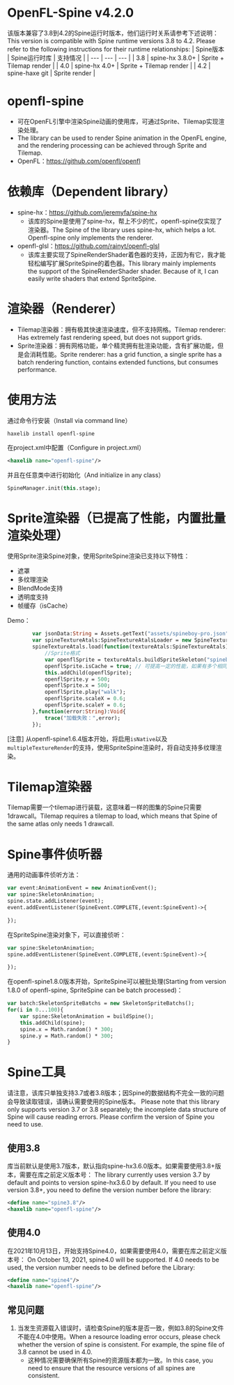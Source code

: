 # OpenFL-Spine v4.2.0
该版本兼容了3.8到4.2的Spine运行时版本，他们运行时关系请参考下述说明：
This version is compatible with Spine runtime versions 3.8 to 4.2. Please refer to the following instructions for their runtime relationships:
| Spine版本 | Spine运行时库 | 支持情况 |
| --- | --- | --- |
| 3.8 | spine-hx 3.8.0+ | Sprite + Tilemap render |
| 4.0 | spine-hx 4.0+ | Sprite + Tilemap render |
| 4.2 | spine-haxe git | Sprite render |

# openfl-spine
- 可在OpenFL引擎中渲染Spine动画的使用库，可通过Sprite、Tilemap实现渲染处理。
- The library can be used to render Spine animation in the OpenFL engine, and the rendering processing can be achieved through Sprite and Tilemap.
- OpenFL：https://github.com/openfl/openfl

# 依赖库（Dependent library）
- spine-hx：https://github.com/jeremyfa/spine-hx
    - 该库的Spine是使用了spine-hx，帮上不少的忙，openfl-spine仅实现了渲染器。The Spine of the library uses spine-hx, which helps a lot. Openfl-spine only implements the renderer.
- openfl-glsl：https://github.com/rainyt/openfl-glsl
    - 该库主要实现了SpineRenderShader着色器的支持，正因为有它，我才能轻松编写扩展SpriteSpine的着色器。This library mainly implements the support of the SpineRenderShader shader. Because of it, I can easily write shaders that extend SpriteSpine.

# 渲染器（Renderer）
- Tilemap渲染器：拥有极其快速渲染速度，但不支持网格。Tilemap renderer: Has extremely fast rendering speed, but does not support grids.
- Sprite渲染器：拥有网格功能，单个精灵拥有批渲染功能，含有扩展功能，但是会消耗性能。Sprite renderer: has a grid function, a single sprite has a batch rendering function, contains extended functions, but consumes performance.

# 使用方法
通过命令行安装（Install via command line）
```shell
haxelib install openfl-spine
```
在project.xml中配置（Configure in project.xml）
```xml
<haxelib name="openfl-spine"/>
```
并且在任意类中进行初始化（And initialize in any class）
```haxe
SpineManager.init(this.stage);
```

# Sprite渲染器（已提高了性能，内置批量渲染处理）
使用Sprite渲染Spine对象，使用SpriteSpine渲染已支持以下特性：
- 遮罩
- 多纹理渲染
- BlendMode支持
- 透明度支持
- 帧缓存（isCache）

Demo：
```haxe
        var jsonData:String = Assets.getText("assets/spineboy-pro.json");
        var spineTextureAtals:SpineTextureAtalsLoader = new SpineTextureAtalsLoader("assets/spineboy-pro.atlas",["assets/spineboy-pro.png"]);
        spineTextureAtals.load(function(textureAtals:SpineTextureAtals):Void{
            //Sprite格式
            var openflSprite = textureAtals.buildSpriteSkeleton("spineboy-pro",jsonData);
            openflSprite.isCache = true; // 可提高一定的性能，如果有多个相同的Spine的情况下
            this.addChild(openflSprite);
            openflSprite.y = 500;
            openflSprite.x = 500;
            openflSprite.play("walk");
            openflSprite.scaleX = 0.6;
            openflSprite.scaleY = 0.6;
        },function(error:String):Void{
            trace("加载失败：",error);
        });
```

[注意] 从openfl-spine1.6.4版本开始，将启用`isNative`以及`multipleTextureRender`的支持，使用SpriteSpine渲染时，将自动支持多纹理渲染。
      
# Tilemap渲染器
Tilemap需要一个tilemap进行装载，这意味着一样的图集的Spine只需要1drawcall。Tilemap requires a tilemap to load, which means that Spine of the same atlas only needs 1 drawcall.

# Spine事件侦听器
通用的动画事件侦听方法：
```haxe
var event:AnimationEvent = new AnimationEvent();
var spine:SkeletonAnimation;
spine.state.addListener(event);
event.addEventListener(SpineEvent.COMPLETE,(event:SpineEvent)->{
    
});
```
在SpriteSpine渲染对象下，可以直接侦听：
```haxe
var spine:SkeletonAnimation;
spine.addEventListener(SpineEvent.COMPLETE,(event:SpineEvent)->{
    
});
```
在openfl-spine1.8.0版本开始，SpriteSpine可以被批处理(Starting from version 1.8.0 of openfl-spine, SpriteSpine can be batch processed)：
```haxe
var batch:SkeletonSpriteBatchs = new SkeletonSpriteBatchs();
for(i in 0...100){
    var spine:SkeletonAnimation = buildSpine();
    this.addChild(spine);
    spine.x = Math.random() * 300;
    spine.y = Math.random() * 300;
}
```

# Spine工具
请注意，该库只单独支持3.7或者3.8版本；因Spine的数据结构不完全一致的问题会导致读取错误，请确认需要使用的Spine版本。
Please note that this library only supports version 3.7 or 3.8 separately; the incomplete data structure of Spine will cause reading errors. Please confirm the version of Spine you need to use.

## 使用3.8
库当前默认是使用3.7版本，默认指向spine-hx3.6.0版本。如果需要使用3.8+版本，需要在库之前定义版本号：
The library currently uses version 3.7 by default and points to version spine-hx3.6.0 by default. If you need to use version 3.8+, you need to define the version number before the library:
```xml
<define name="spine3.8"/>
<haxelib name="openfl-spine"/>
```

## 使用4.0
在2021年10月13日，开始支持Spine4.0，如果需要使用4.0，需要在库之前定义版本号：
On October 13, 2021, spine4.0 will be supported. If 4.0 needs to be used, the version number needs to be defined before the Library:
```xml
<define name="spine4"/>
<haxelib name="openfl-spine"/>
```

## 常见问题
1. 当发生资源载入错误时，请检查Spine的版本是否一致，例如3.8的Spine文件不能在4.0中使用。When a resource loading error occurs, please check whether the version of spine is consistent. For example, the spine file of 3.8 cannot be used in 4.0.
    - 这种情况需要确保所有Spine的资源版本都为一致。In this case, you need to ensure that the resource versions of all spines are consistent.